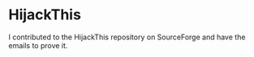 # HijackThis
I contributed to the HijackThis repository on SourceForge and have the emails to prove it.
